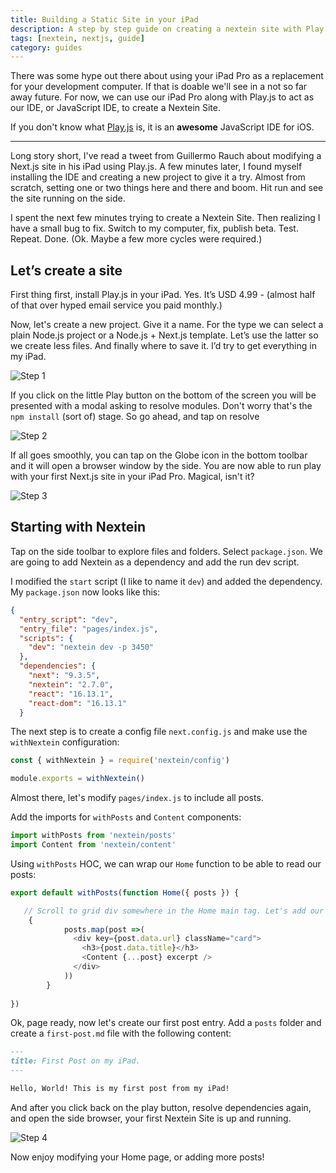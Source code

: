 ```yaml
---
title: Building a Static Site in your iPad
description: A step by step guide on creating a nextein site with Play.js.
tags: [nextein, nextjs, guide]
category: guides
---
```


There was some hype out there about using your iPad Pro as a replacement for your development computer. If that is doable we'll see in a not so far away future. For now, we can use our iPad Pro along with Play.js to act as our IDE, or JavaScript IDE, to create a Nextein Site. 

If you don't know what [Play.js](https://playdotjs.com/) is, it is an **awesome** JavaScript  IDE for iOS.

---

Long story short, I've read a tweet from Guillermo Rauch about modifying a Next.js site in his iPad using Play.js.
A few minutes later, I found myself installing the IDE and creating a new project to give it a try. Almost from scratch, setting one or two things here and there and boom. Hit run and see the site running on the side. 

I spent the next few minutes trying to create a Nextein Site. Then realizing I have a small bug to fix. Switch to my computer, fix, publish beta. Test. Repeat. Done. (Ok. Maybe a few more cycles were required.)

## Let’s create a site

First thing first, install Play.js in your iPad. Yes. It’s USD 4.99 - (almost half of that over hyped email service you paid monthly.) 

Now, let's create a new project. Give it a name. For the type we can select a plain Node.js project or a Node.js + Next.js template. Let’s use the latter so we create less files. 
And finally where to save it. I’d try to get everything in my iPad.

![Step 1](/post-assets/play-001.png)

If you click on the little Play button on the bottom of the screen you will be presented with a modal asking to resolve modules. Don't worry that's the `npm install` (sort of) stage. So go ahead, and tap on resolve

![Step 2](/post-assets/play-002.png)

If all goes smoothly, you can tap on the Globe icon in the bottom toolbar and it will open a browser window by the side. You are now able to run play with your first Next.js site in your iPad Pro. Magical, isn't it?

![Step 3](/post-assets/play-003.png)

## Starting with Nextein

Tap on the side toolbar to explore files and folders. Select `package.json`. We are going to add Nextein as a dependency and add the run dev script.

I modified the `start` script (I like to name it `dev`) and added the dependency. My `package.json` now looks like this: 

```json
{
  "entry_script": "dev",
  "entry_file": "pages/index.js",
  "scripts": {
    "dev": "nextein dev -p 3450"
  },
  "dependencies": {
    "next": "9.3.5",
    "nextein": "2.7.0",
    "react": "16.13.1",
    "react-dom": "16.13.1"
  }
```

The next step is to create a config file `next.config.js` and make use the `withNextein` configuration:

```js
const { withNextein } = require('nextein/config')

module.exports = withNextein()
```

Almost there, let's modify `pages/index.js` to include all posts.

Add the imports for `withPosts` and `Content` components:

```js
import withPosts from 'nextein/posts'
import Content from 'nextein/content'

```

Using `withPosts` HOC, we can wrap our `Home` function to be able to read our posts:

```js
export default withPosts(function Home({ posts }) {

   // Scroll to grid div somewhere in the Home main tag. Let's add our posts
	{
            posts.map(post =>(
              <div key={post.data.url} className="card">
                <h3>{post.data.title}</h3>
                <Content {...post} excerpt />
              </div>
            ))
        }
          
})
```

Ok, page ready, now let's create our first post entry. Add a `posts` folder and create a `first-post.md` file with the following content:

```md
---
title: First Post on my iPad.
---

Hello, World! This is my first post from my iPad!

```` 

And after you click back on the play button, resolve dependencies again, and open the side browser, your first Nextein Site is up and running. 

![Step 4](/post-assets/play-004.png)

Now enjoy modifying your Home page, or adding more posts!

